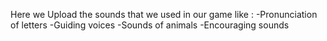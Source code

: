 Here we Upload the sounds that we used in our game like :
-Pronunciation of letters
-Guiding voices
-Sounds of animals
-Encouraging sounds
